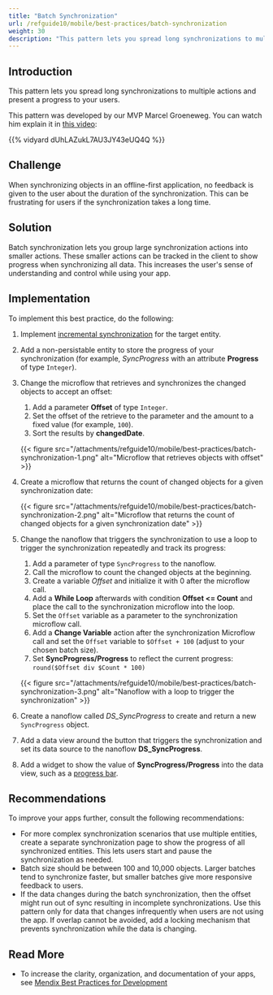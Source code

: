 ```yaml
---
title: "Batch Synchronization"
url: /refguide10/mobile/best-practices/batch-synchronization
weight: 30
description: "This pattern lets you spread long synchronizations to multiple actions and present a progress to your users."
---
```


## Introduction

This pattern lets you spread long synchronizations to multiple actions and present a progress to your users.

This pattern was developed by our MVP Marcel Groeneweg. You can watch him explain it in [this video](https://www.mendix.com/videos/lightning-fast-native-sync-for-large-data-sets/):

{{% vidyard dUhLAZukL7AU3JY43eUQ4Q %}}

## Challenge

When synchronizing objects in an offline-first application, no feedback is given to the user about the duration of the synchronization. This can be frustrating for users if the synchronization takes a long time.

## Solution

Batch synchronization lets you group large synchronization actions into smaller actions. These smaller actions can be tracked in the client to show progress when synchronizing all data. This increases the user's sense of understanding and control while using your app.

## Implementation

To implement this best practice, do the following:

1. Implement [incremental synchronization](/refguide10/mobile/best-practices/incremental-synchronization/) for the target entity.
1. Add a non-persistable entity to store the progress of your synchronization (for example, *SyncProgress* with an attribute **Progress** of type `Integer`).
1. Change the microflow that retrieves and synchronizes the changed objects to accept an offset:
    1. Add a parameter **Offset** of type `Integer`.
    1. Set the offset of the retrieve to the parameter and the amount to a fixed value (for example, `100`).
    1. Sort the results by **changedDate**.

    {{< figure src="/attachments/refguide10/mobile/best-practices/batch-synchronization-1.png" alt="Microflow that retrieves objects with offset" >}}

1. Create a microflow that returns the count of changed objects for a given synchronization date:

    {{< figure src="/attachments/refguide10/mobile/best-practices/batch-synchronization-2.png" alt="Microflow that returns the count of changed objects for a given synchronization date" >}}

1. Change the nanoflow that triggers the synchronization to use a loop to trigger the synchronization repeatedly and track its progress:
    1. Add a parameter of type `SyncProgress` to the nanoflow.
    1. Call the microflow to count the changed objects at the beginning.
    1. Create a variable *Offset* and initialize it with 0 after the microflow call.
    1. Add a **While Loop** afterwards with condition **Offset <= Count** and place the call to the synchronization microflow into the loop.
    1. Set the `Offset` variable as a parameter to the synchronization microflow call.
    1. Add a **Change Variable** action after the synchronization Microflow call and set the `Offset` variable to `$Offset + 100` (adjust to your chosen batch size).
    1. Set **SyncProgress/Progress** to reflect the current progress: `round($Offset div $Count * 100)`

    {{< figure src="/attachments/refguide10/mobile/best-practices/batch-synchronization-3.png" alt="Nanoflow with a loop to trigger the synchronization" >}}

1. Create a nanoflow called *DS_SyncProgress* to create and return a new `SyncProgress` object.
1. Add a data view around the button that triggers the synchronization and set its data source to the nanoflow **DS_SyncProgress**.
1. Add a widget to show the value of **SyncProgress/Progress** into the data view, such as a [progress bar](/appstore/widgets/progress-bar/).

## Recommendations

To improve your apps further, consult the following recommendations:

* For more complex synchronization scenarios that use multiple entities, create a separate synchronization page to show the progress of all synchronized entities. This lets users start and pause the synchronization as needed.
* Batch size should be between 100 and 10,000 objects. Larger batches tend to synchronize faster, but smaller batches give more responsive feedback to users.
* If the data changes during the batch synchronization, then the offset might run out of sync resulting in incomplete synchronizations. Use this pattern only for data that changes infrequently when users are not using the app. If overlap cannot be avoided, add a locking mechanism that prevents synchronization while the data is changing.

## Read More

* To increase the clarity, organization, and documentation of your apps, see [Mendix Best Practices for Development](/refguide10/dev-best-practices/)
